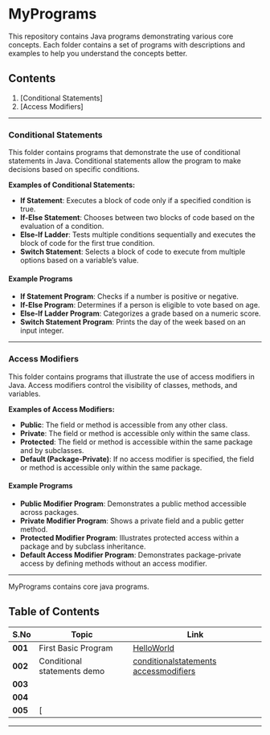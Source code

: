 # MyPrograms

This repository contains Java programs demonstrating various core concepts. Each folder contains a set of programs with descriptions and examples to help you understand the concepts better.

## Contents
1. [Conditional Statements]
2. [Access Modifiers]

---

### Conditional Statements

This folder contains programs that demonstrate the use of conditional statements in Java. Conditional statements allow the program to make decisions based on specific conditions.

**Examples of Conditional Statements:**
- **If Statement**: Executes a block of code only if a specified condition is true.
- **If-Else Statement**: Chooses between two blocks of code based on the evaluation of a condition.
- **Else-If Ladder**: Tests multiple conditions sequentially and executes the block of code for the first true condition.
- **Switch Statement**: Selects a block of code to execute from multiple options based on a variable’s value.

#### Example Programs

- **If Statement Program**: Checks if a number is positive or negative.
- **If-Else Program**: Determines if a person is eligible to vote based on age.
- **Else-If Ladder Program**: Categorizes a grade based on a numeric score.
- **Switch Statement Program**: Prints the day of the week based on an input integer.

---

### Access Modifiers

This folder contains programs that illustrate the use of access modifiers in Java. Access modifiers control the visibility of classes, methods, and variables.

**Examples of Access Modifiers:**
- **Public**: The field or method is accessible from any other class.
- **Private**: The field or method is accessible only within the same class.
- **Protected**: The field or method is accessible within the same package and by subclasses.
- **Default (Package-Private)**: If no access modifier is specified, the field or method is accessible only within the same package.

#### Example Programs

- **Public Modifier Program**: Demonstrates a public method accessible across packages.
- **Private Modifier Program**: Shows a private field and a public getter method.
- **Protected Modifier Program**: Illustrates protected access within a package and by subclass inheritance.
- **Default Access Modifier Program**: Demonstrates package-private access by defining methods without an access modifier.

---


MyPrograms contains core java programs.

## Table of Contents

| **S.No**         | **Topic**                                                                                           | **Link**          |
|-------------------|-----------------------------------------------------------------------------------------------------|-------------------|
| **001** | First Basic Program | [HelloWorld](https://github.com/mnavyasree1906/MyPrograms/tree/feature/programs/001-firstbasicprogram)                         |
| **002**              | Conditional statements demo                                                                                                 | [conditionalstatements accessmodifiers](https://github.com/mnavyasree1906/MyPrograms/tree/feature/programs/002-conditionalstatementsdemo)         |
| **003**      |                                                                                                  |                         |
| **004**      |          |                         |
| **005**         | [                                             |                         |


---
